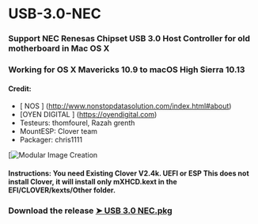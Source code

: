 # USB-3.0-NEC


### Support NEC Renesas Chipset USB 3.0 Host Controller for old motherboard in Mac OS X

### Working for OS X Mavericks 10.9 to macOS High Sierra 10.13


#### Credit:
- [ NOS ] (http://www.nonstopdatasolution.com/index.html#about)
- [OYEN DIGITAL ] (https://oyendigital.com)
- Testeurs: thomfourel, Razah grenth
- MountESP: Clover team
- Packager: chris1111



[![Modular Image Creation](https://i62.servimg.com/u/f62/18/50/18/69/captu471.png)
  

#### Instructions: You need Existing Clover V2.4k. UEFI or ESP This does not install Clover, it will install only mXHCD.kext in the EFI/CLOVER/kexts/Other folder.

### Download the release [➤ USB 3.0 NEC.pkg ](https://github.com/chris1111/USB-3.0-NEC/releases/tag/V1)